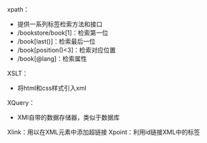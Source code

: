 xpath：
- 提供一系列标签检索方法和接口
- /bookstore/book\[1\]：检索第一位
- /book\[last()]：检索最后一位
- /book\[position()<3]：检索对应位置
- /book\[@lang]：检索属性


XSLT：
- 将html和css样式引入xml

XQuery：
- XMl自带的数据存储器，类似于数据库

Xlink：用以在XML元素中添加超链接
Xpoint：利用id链接XML中的标签